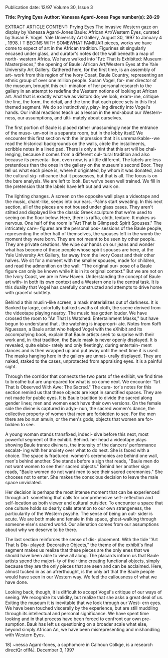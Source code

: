 Publication date: 12/97
Volume 30, Issue 3

**Title: Prying Eyes**
**Author: Vanessa Agard-Jones**
**Page number(s): 28-29**

EXTRACT ARTICLE CONTENT:
Prying Eyes 
The invasive Western gaze on display 
by Vanessa Agard-Jones 
Baule: African Art/Western Eyes, curated by Susan F. Vogel. Yale University 
Art Gallery, August 30, 1997 to January 4 , 1998. 
I
T 
BEGINS WITH SOMEWHAT 
FAMIUAR 
pieces, works we have come to expect of 
art in the African tradition. Figurines sit 
singularly encased under glass, and curator's 
notes dot the wall beneath a map of north-
western Africa. We have walked into '1\rt: 
That Is Exhibited: Museum· Masterpieces," 
the opening of Baule: African Art/Western Eyes 
at the Yale University Art Gallery. Gathered 
here, for the first time, is an assembly of art-
work from this region of the Ivory Coast, 
Baule Country, representing an ethnic group 
of over one million people. Susan Vogel, for-
mer director of the museum, brought this cul-
mination of her personal research to the 
gallery in an attempt to redefine the Western 
notions of looking at African art. And that is 
exactly what we as visitors do; we look, exam-
ine, critique the line, the form, the detail, and 
the tone that each piece sets in this first 
themed segment. We do so instinctively, play-
ing directly into Vogel's hands. Our initial 
reactions teach us a lesson in the end-about 
our Western-ness, our assumptions, and ulti-
mately about ourselves. 

The first portion of Baule is placed rather 
unassumingly near the entrance of the muse-
um-not in a separate room, but in the lobby 
itsel£ We encounter this first section with the 
impression that it is unremarkable--we read 
the historical backgrounds on the walls, circle 
the installments, scribble notes in a lined pad. 
There is only a hint that this art will be chal-
lenging, because it comes from a different cul-
tural tradition and also because its presenta-
tion, even now, is a little different. The labels 
are less pretentious than the ones in the 
gallery on the museum's second Boor. They 
tell us what each piece is, where it originated, 
by whom it was donated, and the cultural sig-
nificance that it possesses, but that is all. The 
focus is on the bare analysis. We are left to 
look. But we've been well trained. We fill in 
the pretension that the labels have left out and 
walk on. 

The lighting changes. A screen on the 
opposite wall plays a videotape and the music, 
chant-like, seeps into our ears. ·Palms start 
sweating. In this next section, all of the pieces 
are not housed under glass cases. They aren't 
stilted and displayed like the classic Greek 
sculpture that we're used to seeing on the floor 
below. Here, there is raffia, cloth, texture. It 
makes us nervous. One half of the room is 
"Art That Is Glimpsed: Spirit Spouses." The 
intricately carv~ figures are the personal pos-
sessions of the Baule people, representing the 
other half of themselves, the spouses left in 
the womb the moment they were born. They 
are not meant to be seen by other people. 
They are private creations. We wipe our 
hands on our jeans and wonder what has 
become of those people whose spirit spouses 
are here, at the Yale University Art Gallery, far 
away from the Ivory Coast and their other 
halves. We sit for a moment with the smaller 
spouses, made for children, and read the 
admonition on the wall: "The original pur-
pose of a Baule figure can only be known 
while it is in its original context." But we are 
not on the Ivory Coast, we are in New Haven. 
Understanding the concept of Baule art with-
in both its own context and a Western one is 
the central task. It is this duality that Vogel 
has carefully constructed and attempts to 
drive home with graceful subtlety. 

Behind a thin muslin-like screen, a mask 
materializes out of darkness. It is Banked by 
large, colorfully batiked swaths of cloth, the 
scene derived from the videotape playing 
nearby. The music has gotten louder. We have 
crossed the room to "An That Is Watched: 
Entertainment Masks," but have begun to 
understand that . the watching is inappropri-
ate. Notes from Koffi Nguessan, a Baule 
artist who helped Vogel with the eXhibit and 
its accompa!ying book, explain that Baule 
artists seek to surprise with their work and, 
in ·that tradition, the Baule mask is never 
openly displayed. It is revealed, quite elabo-
rately and only fleetingly, during entertain-
ment dances and is then wrapped up and put 
away until the next time it is used. The 
masks hanging here in the gallery are unnat-
urally displayed. They are naked, staked to 
the cases, unprotected from appraising eyes. 
It is a painful sight. 

Through the corridor that connects the 
two parts of the exhibit, we find time to 
breathe but are unprepared for what is co 
come next. We encounter '1\rt That Is 
Observed With Awe: The Sacred." The cura-
tor's notes for this section remind us that these 
objects are kept in sanctified spaces. They are 
not made for public eyes. It is Baule tradition 
to divide the sacred along gender lines; men 
and women each have their own versions. On 
the female side the divine is captured in adya-
nun, the sacred women's dance, the collective 
property of women that men are forbidden to 
see. For the men there are bo nun amuin, or 
the men's gods, objects that women are for-
bidden to see. 

A young woman stands transfixed, indeci-
sive before this next, most powerful segment 
of the exhibit. Behind. her head a videotape 
plays showing Baule trance diviners, the 
intensity of the dancers' performance escalat-
ing with her anxiety over what to do next. She 
is faced with a choice. The space is fractured: 
women's ceremonies are behind one wall, 
men's behind another. She stands before a sign 
that reads, "Baule men do not want women to 
see their sacred objects." Behind her another 
sign reads, "Baule women do not want men to 
see their sacred ceremonies." She chooses not 
to enter. She makes the conscious decision to 
leave the male space unviolated. 

Her decision is perhaps the most intense 
moment that can be experienced through art: 
something that calls for comprehensive self-
reflection and self-location as both viewer and 
cultural outsider. To encounter a space that 
one culture holds so dearly calls attention to 
our own strangeness, the particularity of the 
Western psyche. The sense of being an out-
sider is acute. We are both male and female in 
this space, ghost-walking through someone 
else's sacred world. Our alienation comes 
from our assumptions about why we deserve 
to be there. 

The last section reinforces the sense of dis-
placement. With the tide ''Art That Is Dis-
played: Decorative Objects," the theme of the 
exhibit's final segment makes us realize that 
these pieces are the only enes that we should 
have been able to view all along. The placards 
inform us that Baule artists spend the majori-
ty of their time creating functional objects, 
simply because they are the only pieces that 
are seen and can be acclaimed. Here, almost 
tucked in as an afrerthought, is the only art 
that the Baule people would have seen in our 
Western way. We feel the callousness of what 
we have done. 

Looking back, though, it is difficult to 
accept Vogel's critique of our ways of seeing. 
We recognize its validity, but realize that she 
asks a great deal of us. Exiting the museum it 
is inevitable that we look through our West-
ern eyes. We have been touched viscerally by 
the experience, but are still muddling through 
its intellectual and personal significance. We 
have spent time looking and in that process 
have been forced to confront our own pre-
sumption. Bauk has left us questioning on a 
broader scale what else, beyond simply 
African An, we have been misrepresenting 
and mishandling with Western Eyes. 

18] 
~nessa Agard-fones, a sophomore in Calhoun 
Colkge, is a research directQr oflNJ. 
December 3, 1997